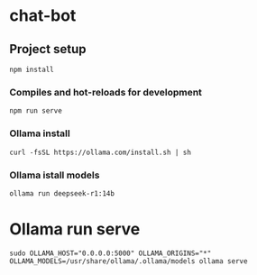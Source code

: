 # chat-bot

## Project setup
```
npm install
```
### Compiles and hot-reloads for development
```
npm run serve
```
### Ollama install
```
curl -fsSL https://ollama.com/install.sh | sh
```
### Ollama istall models
```
ollama run deepseek-r1:14b
```
# Ollama run serve
```
sudo OLLAMA_HOST="0.0.0.0:5000" OLLAMA_ORIGINS="*" OLLAMA_MODELS=/usr/share/ollama/.ollama/models ollama serve
```



